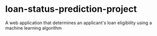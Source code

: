 # loan-status-prediction-project
A web application that determines an applicant's loan eligibility using a machine learning algorithm
